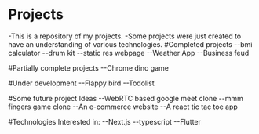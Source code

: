 # Projects
 -This is a repository of my projects.
 -Some projects were just created to have an understanding of various technologies.
 #Completed projects 
   --bmi calculator
   --drum kit
   --static res webpage
   --Weather App
   --Business feud
   
 #Partially complete projects
  --Chrome dino game
  
 #Under development
  --Flappy bird
  --Todolist
  
 #Some future project Ideas
  --WebRTC based google meet clone
  --mmm fingers game clone
  --An e-commerce website
  --A react tic tac toe app
  
 #Technologies Interested in:
  --Next.js
  --typescript
  --Flutter
 
 
 
